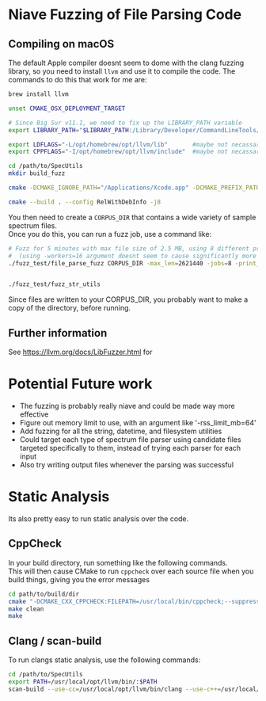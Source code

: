 # Niave Fuzzing of File Parsing Code

## Compiling on macOS
The default Apple compiler doesnt seem to dome with the clang fuzzing library, so you need to install `llvm` and use it to compile the code.  The commands to do this that work for me are:

```bash
brew install llvm

unset CMAKE_OSX_DEPLOYMENT_TARGET

# Since Big Sur v11.1, we need to fix up the LIBRARY_PATH variable
export LIBRARY_PATH="$LIBRARY_PATH:/Library/Developer/CommandLineTools/SDKs/MacOSX.sdk/usr/lib"  

export LDFLAGS="-L/opt/homebrew/opt/llvm/lib"       #maybe not necassary
export CPPFLAGS="-I/opt/homebrew/opt/llvm/include"  #maybe not necassary

cd /path/to/SpecUtils
mkdir build_fuzz

cmake -DCMAKE_IGNORE_PATH="/Applications/Xcode.app" -DCMAKE_PREFIX_PATH="/opt/homebrew/opt/llvm;/path/to/compiled/boost/" -DCMAKE_CXX_COMPILER="/opt/homebrew/opt/llvm/bin/clang++" -DCMAKE_C_COMPILER="/opt/homebrew/opt/llvm/bin/clang" -DCMAKE_CXX_STANDARD_INCLUDE_DIRECTORIES="/opt/homebrew/opt/llvm/include/c++/v1" -DSpecUtils_BUILD_FUZZING_TESTS=ON ..

cmake --build . --config RelWithDebInfo -j8
```

You then need to create a `CORPUS_DIR` that contains a wide variety of sample spectrum files.  
Once you do this, you can run a fuzz job, use a command like:
```bash
# Fuzz for 5 minutes with max file size of 2.5 MB, using 8 different processes 
#  (using -workers=16 argument doesnt seem to cause significantly more cpu use than a single worker)
./fuzz_test/file_parse_fuzz CORPUS_DIR -max_len=2621440 -jobs=8 -print_final_stats=1 -rss_limit_mb=4096 -max_total_time=300


./fuzz_test/fuzz_str_utils
```

Since files are written to your CORPUS_DIR, you probably want to make a copy of the directory, before running.


## Further information
See https://llvm.org/docs/LibFuzzer.html for 

# Potential Future work
- The fuzzing is probably really niave and could be made way more effective
- Figure out memory limit to use, with an argument like '-rss_limit_mb=64' 
- Add fuzzing for all the string, datetime, and filesystem utilities
- Could target each type of spectrum file parser using candidate files targeted specifically to them, instead of trying each parser for each input
- Also try writing output files whenever the parsing was successful


# Static Analysis
Its also pretty easy to run static analysis over the code.

## CppCheck
In your build directory, run something like the following commands.  
This will then cause CMake to run `cppcheck` over each source file when you build things, giving you the error messages
```bash
cd path/to/build/dir
cmake "-DCMAKE_CXX_CPPCHECK:FILEPATH=/usr/local/bin/cppcheck;--suppress=*:/path/to/boost/include/boost/config.hpp;--suppress=*:*:/path/to/boost/include/boost/include/boost/config/compiler/codegear.hpp;--force;--std=c++11" ..
make clean
make
```

## Clang / scan-build
To run clangs static analysis, use the following commands:
```bash
cd /path/to/SpecUtils
export PATH=/usr/local/opt/llvm/bin/:$PATH
scan-build --use-cc=/usr/local/opt/llvm/bin/clang --use-c++=/usr/local/opt/llvm/bin/clang++ make -C build_dir
```